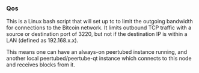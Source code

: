 ### Qos ###

This is a Linux bash script that will set up tc to limit the outgoing bandwidth for connections to the Bitcoin network. It limits outbound TCP traffic with a source or destination port of 3220, but not if the destination IP is within a LAN (defined as 192.168.x.x).

This means one can have an always-on peertubed instance running, and another local peertubed/peertube-qt instance which connects to this node and receives blocks from it.
